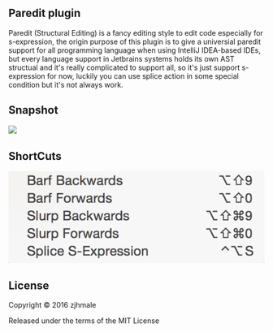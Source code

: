 ## Paredit plugin

Paredit (Structural Editing) is a fancy editing style to edit code especially for s-expression, the origin purpose of this plugin is to give a universial paredit support for all programming language when using IntelliJ IDEA-based IDEs, but every language support in Jetbrains systems holds its own AST structual and it's really complicated to support all, so it's just support s-expression for now, luckily you can use splice action in some special condition but it's not always work.

## Snapshot

![](./pics/snapshot.png)

## ShortCuts

![](./pics/shortcuts.png)

## License

Copyright © 2016 zjhmale

Released under the terms of the MIT License
